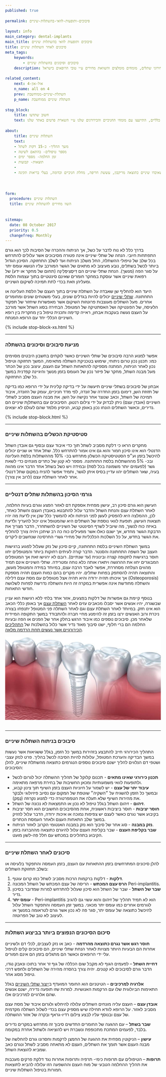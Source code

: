 ```yaml
---
published: true

permalink: סיבוכים-ותופעות-לוואי-בהשתלות-שיניים

layout: info
main_category: dental-implants
main_title: סיבוכים ותופעות לוואי בהשתלות שיניים
title: סיכונים לאחר השתלות שיניים
meta_tags:
    keywords:
        - סיבוכים וסיכונים בהשתלות שיניים
    description: סיבוכים וסיכונים בהשתלות שיניים - איך פוגע עישון? מתי שתל יכול להישבר? כשלים ודחיית שתלים דנטליים במאמר המקיף ברשת, מחירוני שתלים, מומחים מומלצים והשוואת מחירים ע״י טובי הרופאים בישראל

related_content:
    next: אול-און-4
    n_name: all on 4
    prev: השתלת-שיניים-ממוחשבת
    p_name: השתלת שיניים ממוחשבת

stop_block: 
    title: חשוב שתדעו
    text: חסרות לכם מספר שיניים בלסת? מעוניינים להחזיר את היכולת לאכול ללא כל מגבלה וגם לחייך בפה מלא? השתלות שיניים במגוון טכניקות יחזירו לכם את פונקציית הלעיסה ואת היכולת לחייך, חשוב רק שתעברו את ההליך ע״י כירורגים מנוסים ולא אצל רופאי שיניים כלליים, התייעצו עם מומחי החניכיים והכירורגים שלנו ע״י השארת פרטים באתר שלנו.
    
about:
    title: השתלות שיניים
    text: 
    - משך ההליך- כ-15 דקות לשתל
    - מספר טיפולים- בהתאם לשיטה
    - זמן החלמה- מספר ימים
    - תוצאות- קבועות
    - 
    - השתלת שיניים תתאים לאנשים שאיבדו שיניים כתוצאה מריקבון, עששת חריפה, מחלת חניכיים וכדומה, בעלי בריאות תקינה.

   

form:
  procedure: השתלות שיניים
  title: השוו מחירים להשתלות שיניים

  
sitemap: 
  date: 08 October 2017
  priority: 0.5
  changefreq: Monthly
---
```

בדרך כלל לא נוח לדבר על כשל, אך הניתוח וההכרה של הסיבות לכך הוא גורם התפתחות חיובי. הנחה של שתלי שיניים אינה פטורה מסיבוכים אשר עלולים להתרחש בכל שלב של טיפולי ההשתלה, החל משלב הניתוח ועד לשלב התחזוקה. הסיכון הגדול ביותר לכשל בשתלים, נובע מעיצוב לא מתאים של הגשר המורכב עליו הנושא עומס יתר על סגר הפה (מנשך). הנחת שתלי שיניים הם דִּיסְצִיפְּלִינָה (תחום של מחקר או ידע) של רפואת שיניים אשר עוסקת במחקר חומרים שאינם סינטטיים בתוך עצמות הלסת ומעליהן וזאת בכדי לתת תמיכה לשיקום השיניים. 

היעד הוא להחליף שן שאבדה על השתלת שיניים בתוך העצם של הלסת העליונה או התחתונה. [שתלי שיניים](/שתלי-שיניים) יכולים להיות בגדלים שונים, בעלי משטחים שונים ומחומרים אחרים. מעל השתלים מעוצבות פרוטזות השיקום אשר מאפשרות שיחזור של תפקוד הלעיסה, של הפונטיקה ושל האסתטיקה של המטופל. הבחירה בסוג השתל אשר מורכב על העצם נעשה בעקבות אבחון, ראייה קדימה ותכנית טיפול בין מחקרית בין רופא השיניים הכללי יחד עם הרופא המנתח.

 {% include stop-block-xs.html %}  

- - - - - -

###  מניעת סיבוכים וסיכונים בהשתלה

אפשר למנוע הרבה סיבוכים של שתלי השיניים כאשר לוקחים בחשבון היבטים מסוימים כמו: תכנון נכון טרום ניתוחי, שימוש בטכניקת השתלה מתאימה, המשך תחזוקה וטיפול נכון לאחר הניתוח, המתנה מספיקה להתאחות השתל עם העצם, עיצוב נכון של הכתר מעל מבנה השתל, מחקר של פיזור נכון של העומס בזמן מנשך והיגיינה קפדנית במשך כל שלב התחזוקה.

אבחון של סיבוכים בשתלי שיניים תיעשה על ידי בדיקה קלינית על ידי הרופא כמו בדיקה של תזוזת השן, דימום בזמן החדרה של זונדה, לפי מדד חניכיים, עומק של הזונדה, איבוד תמיכה של השתל, וכאב שנוצר אחר נקישה על השן. את מבנה העצם מסביב לשתלי השיניים (אובדן עצם) ניתן לבדוק על ידי צילום רנטגן. הסיבוכים עם בהשתלןת שיניים הם נדירים, וכאשר השתלים הונחו נכון באופן קבוע, הניסיון מלמד שהם לעולם לא יוצאים.

 {% include stop-block.html %}  

- - - - - -

###  סטיסטיקת הכשלים בהשתלות שיניים

מחקרים הראו כי דלקת מסביב לשתל תוך כדי איבוד עצם ובסוף גם אובדן השתל הדנטלי הוא אינו סיכון חמור והוא גם אינו אמור להתרחש כלל. שתל אחד או שניים יכולים להיכשל בזמן וע״פ הסטטיסטיקה הכשלון מתרחש בכ- 10% מההשתלות בלסת העליונה ובכ- 5% מההשתלות בלסת התחתונה. מספר לא קטן של כתרים מונחים כדי לשאת גשר (לפעמים יותר משמונה בכל לסת) ובמידה ויש כשל בשתל אחד הדבר אינו מהווה בעיה, שאר השתלים יהוו עדיין בסיס איתן לגשר, ותמיד אפשר להניח במקום שתל דנטלי אחר לאחר השתלת עצם (לרוב אין צורך).
- - - - - -

###  גורמי הסיכון בהשתלות שתלים דנטליים

העישון הוא גורם סיכון רב, עישון מפחית אספקת דם לאזור הפצע וגורם בעיות החלמה, לאחר השתלת עצם והנחת השתל והדבר עלול להתבטא באובדן העצם והשתל כאחד, לכן, ההמלצה היא להפסיק לעשן לפני הניתוח ולא להמשיך כלל שכן אין לדעת מה יהיו תוצאות העישון. תופעת לוואי נוספת של השתלים היא שהמטופל אינו יכול להעריך ולדעת באיזה כוח לנשוך, מה שיוביל לשרף הסינטטי של השיניים להשתחרר, הדבר מצריך את הדבקת הגשר מחדש, אך ישנם כאלו אשר מפעילים כוח כה רב שיתכן ויהיה צורך להחליף את הגשר בחדש, על כל השלכות הכלכליות של מחירי גשרי החרסינה שנחשבים ליקרים. 

במשך השתלת השיניים בלסת התחתונה, קיים סיכון של נזק שעלול לפגוע ברגישות העצב של השפה התחתונה והסנטר. הדבר קורה לעיתים רחוקות ביותר והמטופלים יחוו חוסר ברגישות לתקופה קצרה ובינונית (עד שנתיים). רובם לא ירגישו זאת אך המטופלים המבוגרים יחוו את ההרגשה ויתארו אותה כלא נוחה ומטרידה. שתלי השיניים אינם תמיד מהווים הצלחה מסחררת, אפשר לאבד הרבה עצם, במיוחד במידה והמטופל מעשן, והתוצאה תהיה להסתפק בפחות שתלים. יהיו מקרים בהם כמות העצם תהיה מספקת אך איכותו תהיה ירודה והיא תהיה אצל מטופלים עם מסת עצם דלילה (Osteoporosis) והשתלה מחודשת אינה אפשרית במקרה זה היות והשתלה נדרשת לפחות לשלושה חודשי התאחות. 

בנוסף קיימת גם אפשרות של דלקות בפצעים, אזור אחד בלחי ללא רגישות הוא עניין שבשגרה, יהיו אנשים אשר יסבלו מכאבים עזים לאחר [השתלת עצם](/השתלת-עצם-בפה) אך באופן כללי הכאב הוא אינו חזק. במיוחד לאחר השתלת עצם וגם לאחר השתלה פני המטופל יתנפחו בצורה ניכרת ורוב האנשים ירצו בזמן זה להימנע מחיי חברה ולהתבודד במשך התקופה המיידית שלאחר מכן. סיבוכים נוספים כמו איבוד הרגש בחלק אחר של הפנים או הפה ובעיות החלמה הם ברי חלוף, ישנו סיבוך מאוד נדיר אשר כלול בהשלכות של [התהליכים הכירורגיים אשר נעשים תחת הרדמה מלאה](/טיפולי-שיניים-בהרדמה).


 ![{{ page.title }}](/images/articles/dental-implants.jpg)  

- - - - - -

###  סיבוכים בניתוח השתלות שיניים

התהליך הכירורגי חייב להתבצע בזהירות במשך כל הזמן, בגלל ששגיאות אשר נעשות במשך הבדיקה והערכת המטופל, עלולות להיות הסיבה לכשל בהליך. פרט לנזק עצבי ושטפי דם הנלווים להליך ישנם סיבוכים נוספים הנגרמים כתוצאה מהשתלת שיניים, להלן הסיבוכים:

- **תכנון כירורגי שאינו מתאים** - תכנום קלוקל של תהליך ההשתלה יכול לגרום לכשל ולתופעות לוואי משמעותיות ומכאן החשיבות של בחירת מרפאה מתאימה.
- **עיבוד יתר של עצם** - יש לשמור על חיוניות העצם בזמן השיוף תוך צינון קבוע, ובמשך כל הזמן להשגיח על ״השקיה״ שוטפת של המקום עם נסיוב פיזיולוגי ולבקר את מהירות השיוף שלא תעלה את הטמפרטורה כדי למנוע נקרוזה (נֶמֶק).
- **זיהום** - זיהום השתל בגלל טיפול לא נכון או התמצאות לא נכונה של השתל.
- **חוסר יציבות** - חוסר ביציבות ראשונית, אחת מהסיבוכים החשובים הוא חסר יציבות בקיבוע אשר נגרם כאשר לעצם יש צפיפות נמוכה או איכות ירודה, הדבר עלול להזיק במשך שלב התאחות העצם ולאחר העמסת הכתרים.
- **נזק במבנה** - סוג אחר של סיבוך הוא נזק במבנה האנטומי הקרוב לאזור הניתוח.
- **שבר בקליפת העצם** - שבר בקליפת העצם עלול להיגרם כתוצאה מההברגה בזמן הקיבוע בתהליכים במכתש עם חלל פה-לשון מועט.

- - - - - -

###  סיכונים לאחר השתלת שיניים

להלן סיכונים המתרחשים בזמן ההתאחות עם העצם, בזמן העמסה והתפקוד בלעיסה או בשלב תחזוקת השתלים:

1. **דלקות** - דלקות ברקמות הרכות מסביב לשתל כמו קרום עוטף.
2. **הרס עצם המכתש** - הריסה של עצם המכתש של השתל המכונה Peri-implantitis.
3. **שבר של השתל** - שבר של השתל הוא סיכון שעלול להתרחש למרות שמדובר בסיכון נדיר.
4. **עומס יתר** - Peri-implantitis הוא לא תמיד תהליך של זיהום והוא עשוי גם להגיב לגורמים אחרים כמו עומס יתר מכאני. במשך זמן העמסה והתפקוד השתל עלול להיכשל כתוצאה של עומס יתר, סגר פה לא נכון אשר גורם לטראומה במנשך או לעיצוב לא טוב של הפרוטזה.

- - - - - -

###  סיכום הסיכונים הנפוצים ביותר בביצוע השתלות

**חוסר רגש אשר נגרם כתוצאה מהרדמה** - כאב או נזק לעצבים, לכלי דם ולשיניים אחרות הם הבעיות היותר מצויות לאחר הנחת שתלי שיניים, הם סיבוכים קלים לטיפול עלי ידי הרופאים וכאשר הם מתגלים בזמן הם אינם חמורים.

**דחיית השתל** – לפעמים הגוף לא מקבל שום הכללה של גוף זר אחר בתוכו ונאבק נגדו, הדבר גורם לסיבוכים לא קטנים. יהיה צורך בהסרה מהירה של השתלים ולחפש דרכי טיפול מסוג אחר.

**אלרגיה למרכיבים** – הטיטניום הוא החומר המועדף ב[ייצור שתלי השיניים](/שתלים-דנטליים) בגלל התאימות הביולוגית שלו עם הרקמות האנושיות. למרות שזו תופעה נדירה, ישנם אנשים שהם אלרגיים למרכיבים אלו.

**אובדן עצם** – העצם עליה מונחים השתלים עלולה להיחלש ולגרום איבוד של מסת עצם מסביב לאזור. על הרופא לוודא תחילה שיש מספיק עצם בכדי לשלול השתלה מקדמית של עצם ובנוסף עליו לבצע צילום רדיו-גראף ובקרה של אזור ההשתלה.

**שבר בשתל** – עם ההגעה של החומרים החדשים סיבוך זה מתרחש במקרים נדירים בלבד, לפעמים המתכת מתכופפת ונשברת ויש להוציאה ולשתול אחרת במקומה.

**עישון** – הניקוטין מפחית את ההגעה של החמצן לרקמות וחסרונו גורם להחלשה של מבנה העצם אשר תומך את השתלים, העצם לא מתאחה מסביב לשתל ונגרם כאב שמביא להוצאת השתל.

**תרופות** – הטיפולים עם תרופות כימי- תרפיה ותרופות אחרות נגד דלקת פרקים מעכבות את תהליך ההחלמה הטבעי של מוח העצם וההשפעה הזו עלולה להביא לתוצאות חמורות בטיפול השתלות שיניים.